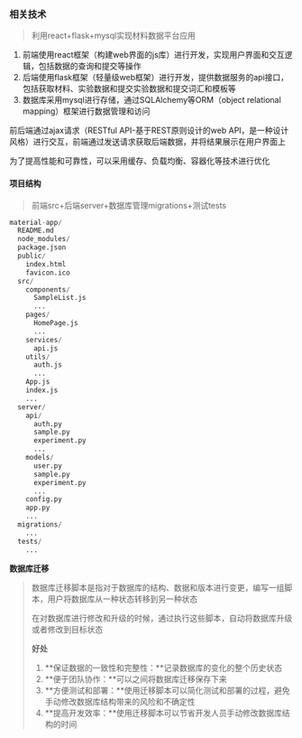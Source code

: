 ### 相关技术

> 利用react+flask+mysql实现材料数据平台应用

1. 前端使用react框架（构建web界面的js库）进行开发，实现用户界面和交互逻辑，包括数据的查询和提交等操作
2. 后端使用flask框架（轻量级web框架）进行开发，提供数据服务的api接口，包括获取材料、实验数据和提交实验数据和提交词汇和模板等
3. 数据库采用mysql进行存储，通过SQLAlchemy等ORM（object relational mapping）框架进行数据管理和访问

前后端通过ajax请求（RESTful API-基于REST原则设计的web API，是一种设计风格）进行交互，前端通过发送请求获取后端数据，并将结果展示在用户界面上

为了提高性能和可靠性，可以采用缓存、负载均衡、容器化等技术进行优化



#### 项目结构

> 前端src+后端server+数据库管理migrations+测试tests

```python
material-app/
  README.md
  node_modules/
  package.json
  public/
    index.html
    favicon.ico
  src/
    components/
      SampleList.js
      ...
    pages/
      HomePage.js
      ...
    services/
      api.js
    utils/
      auth.js
      ...
    App.js
    index.js
    ...
  server/
    api/
      auth.py
      sample.py
      experiment.py
      ...
    models/
      user.py
      sample.py
      experiment.py
      ...
    config.py
    app.py
    ...
  migrations/
    ...
  tests/
    ...

```

**数据库迁移**

> 数据库迁移脚本是指对于数据库的结构、数据和版本进行变更，编写一组脚本，用户将数据库从一种状态转移到另一种状态
>
> 在对数据库进行修改和升级的时候，通过执行这些脚本，自动将数据库升级或者修改到目标状态
>
> **好处**
>
> 1. **保证数据的一致性和完整性：**记录数据库的变化的整个历史状态
> 2. **便于团队协作：**可以之间将数据库迁移保存下来
> 3. **方便测试和部署：**使用迁移脚本可以简化测试和部署的过程，避免手动修改数据库结构带来的风险和不确定性
> 4. **提高开发效率：**使用迁移脚本可以节省开发人员手动修改数据库结构的时间
